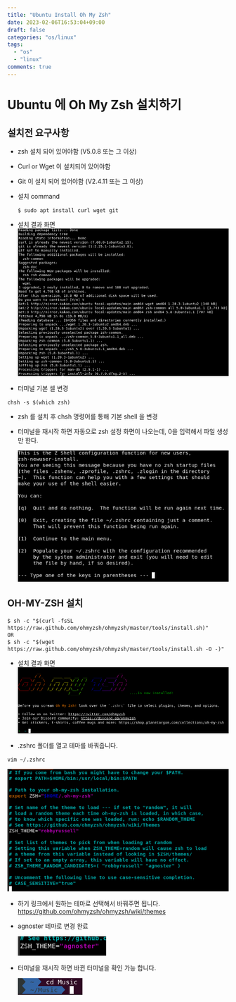 ```yaml
---
title: "Ubuntu Install Oh My Zsh"
date: 2023-02-06T16:53:04+09:00
draft: false
categories: "os/linux"
tags:
  - "os"
  - "linux"
comments: true
---
```



# Ubuntu 에 Oh My Zsh 설치하기
## 설치전 요구사항
- zsh 설치 되어 있어야함 (V5.0.8 또는 그 이상)
- Curl or Wget 이 설치되어 있어야함
- Git 이 설치 되어 있어야함 (V2.4.11 또는 그 이상)

- 설치 command
   ```shell
   $ sudo apt install curl wget git
   ```

- 설치 결과 화면
  ![설치 결과 화면](imgaes/1.zsh.png)

- 터미널 기본 셀 변경
```shell
chsh -s $(which zsh)
```
- zsh 를 설치 후 chsh 명령어를 통해 기본 shell 을 변경
- 터미널을 재시작 하면 자동으로 zsh 설정 화면이 나오는데, 0을 입력해서 파일 생성만 한다.

  ![설치 결과 화면](imgaes/2.zshrc.png)


## OH-MY-ZSH 설치


```shell
$ sh -c "$(curl -fsSL https://raw.github.com/ohmyzsh/ohmyzsh/master/tools/install.sh)"
OR
$ sh -c "$(wget https://raw.github.com/ohmyzsh/ohmyzsh/master/tools/install.sh -O -)"
```

- 설치 결과 화면
  ![설치 결과 화면](imgaes/3.png)

- .zshrc 폴더를 열고 테마를 바꿔줍니다.
```shell
vim ~/.zshrc
```


![설치 결과 화면](imgaes/4.png)

- 하기 링크에서 원하는 테마로 선택해서 바꿔주면 됩니다. 
  https://github.com/ohmyzsh/ohmyzsh/wiki/themes

- agnoster 테마로 변경 완료

  ![설치 결과 화면](imgaes/5.png)

- 터미널을 재시작 하면 바뀐 터미널을 확인 가능 합니다.

  ![설치 결과 화면](imgaes/6.png)